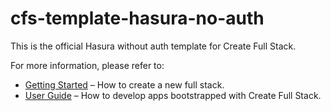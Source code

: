 # cfs-template-hasura-no-auth

This is the official Hasura without auth template for Create Full Stack.

For more information, please refer to:

- [Getting Started](https://create-full-stack.com/docs) – How to create a new full stack.
- [User Guide](https://create-full-stack.com) – How to develop apps bootstrapped with Create Full Stack.
